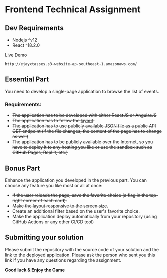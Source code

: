 # Frontend Technical Assignment
## Dev Requirements
- Nodejs ^v12
- React  ^18.2.0

Live Demo

```shell
http://ejayxtasses.s3-website-ap-southeast-1.amazonaws.com/
```

## Essential Part

You need to develop a single-page application to browse the list of events.
### Requirements:
- ~~The application has to be developed with either ReactJS or AngularJS~~
- ~~The application has to follow the [layout](https://www.figma.com/file/THs8Bvwy9aiEGpSHG3WLYk/Babka-Tech-Assignment).~~
- ~~The application has to use publicly available [JSON file](https://raw.githubusercontent.com/xsolla/test-task-frontend/master/events.json) as a public API GET endpoint (if the file changes, the content of the page has to change as well)~~
- ~~The application has to be publicly available over the Internet, so you have to deploy it to any hosting you like or use the sandbox such as GitHub Pages, Repl.it, etc.)~~

## Bonus Part
Enhance the application you developed in the previous part. You can choose any feature you like most or all at once:
- ~~If the user reloads the page, save the favorite choice (a flag in the top-right corner of each card).~~
- ~~Make the layout responsive to the screen size.~~
- Create an additional filter based on the user's favorite choice.
- Make the application deploy automatically from your repository (using GitHub Actions or any other CI/CD tool)

## Submitting your solution
Please submit the repository with the source code of your solution and the link to the deployed application. Please ask the person who sent you this link if you have any questions regarding the assignment.

**Good luck & Enjoy the Game**
